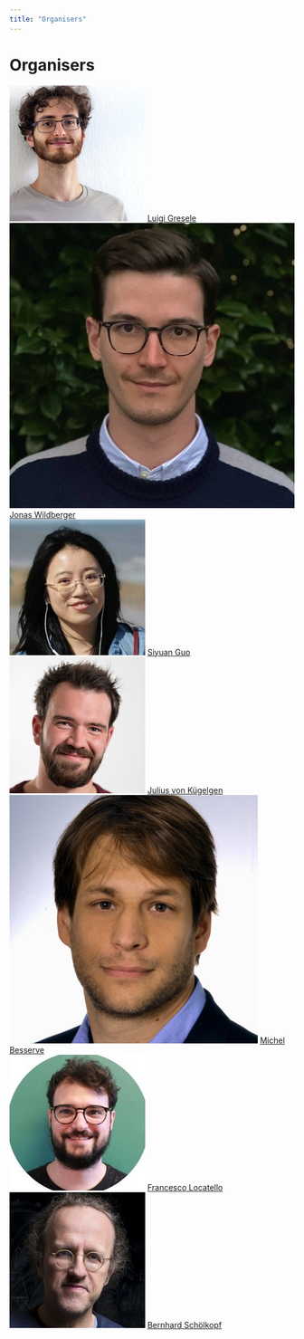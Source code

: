 ```yaml
---
title: "Organisers"
---
```


# Organisers

<div class="list-of-people">
    <div class="person">
        <img src="/luigi.jpg">
        <a href="https://ei.is.mpg.de/person/lgresele">Luigi Gresele</a>
    </div>
    <div class="person">
        <img src="/jonas.jpg">
        <a href="https://ei.is.mpg.de/person/jwildberger">Jonas Wildberger</a>
    </div>
    <div class="person">
        <img src="/siyuan.jpg">
        <a href="https://siyuanguo.com">Siyuan Guo</a>
    </div>
    <div class="person">
        <img src="/julius.jpg">
        <a href="https://sites.google.com/view/julius-von-kuegelgen/home">Julius von Kügelgen</a>
    </div>
    <div class="person">
        <img src="/michel.jpg">
        <a href="https://computational-homeostasis.com">Michel Besserve</a>
    </div>
    <div class="person">
        <img src="/francesco.jpg">
        <a href="https://www.francescolocatello.com/">Francesco Locatello</a>
    </div>
    <div class="person">
        <img src="/bernhard.jpg">
        <a href="https://is.mpg.de/~bs">Bernhard Schölkopf</a>
    </div>
</div>